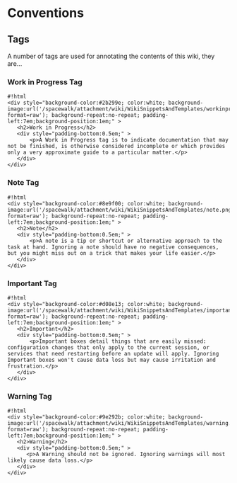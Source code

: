 # Conventions

## Tags


A number of tags are used for annotating the contents of this wiki, they are...

### Work in Progress Tag



    #!html
    <div style="background-color:#2b299e; color:white; background-image:url('/spacewalk/attachment/wiki/WikiSnippetsAndTemplates/workinprogress.png?format=raw'); background-repeat:no-repeat; padding-left:7em;background-position:1em;" >
       <h2>Work in Progress</h2>
       <div style="padding-bottom:0.5em;" >
           <p>A Work in Progress tag is to indicate documentation that may not be finished, is otherwise considered incomplete or which provides only a very approximate guide to a particular matter.</p>
       </div>
    </div>
### Note Tag



    #!html
    <div style="background-color:#8e9f00; color:white; background-image:url('/spacewalk/attachment/wiki/WikiSnippetsAndTemplates/note.png?format=raw'); background-repeat:no-repeat; padding-left:7em;background-position:1em;" >
       <h2>Note</h2>
       <div style="padding-bottom:0.5em;" >
           <p>A note is a tip or shortcut or alternative approach to the task at hand. Ignoring a note should have no negative consequences, but you might miss out on a trick that makes your life easier.</p>
       </div>
    </div>
### Important Tag



    #!html
    <div style="background-color:#d08e13; color:white; background-image:url('/spacewalk/attachment/wiki/WikiSnippetsAndTemplates/important.png?format=raw'); background-repeat:no-repeat; padding-left:7em;background-position:1em;" >
       <h2>Important</h2>
       <div style="padding-bottom:0.5em;" >
           <p>Important boxes detail things that are easily missed: configuration changes that only apply to the current session, or services that need restarting before an update will apply. Ignoring Important boxes won't cause data loss but may cause irritation and frustration.</p>
       </div>
    </div>
### Warning Tag



    #!html
    <div style="background-color:#9e292b; color:white; background-image:url('/spacewalk/attachment/wiki/WikiSnippetsAndTemplates/warning.png?format=raw'); background-repeat:no-repeat; padding-left:7em;background-position:1em;" >
       <h2>Warning</h2>
       <div style="padding-bottom:0.5em;" >
          <p>A Warning should not be ignored. Ignoring warnings will most likely cause data loss.</p>
       </div>
    </div>